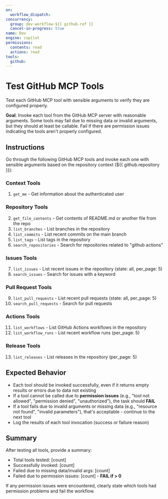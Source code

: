 ```yaml
---
on: 
  workflow_dispatch:
concurrency:
  group: dev-workflow-${{ github.ref }}
  cancel-in-progress: true
name: Dev
engine: copilot
permissions:
  contents: read
  actions: read
tools:
  github:
---
```


# Test GitHub MCP Tools

Test each GitHub MCP tool with sensible arguments to verify they are configured properly.

**Goal**: Invoke each tool from the GitHub MCP server with reasonable arguments. Some tools may fail due to missing data or invalid arguments, but they should at least be callable. Fail if there are permission issues indicating the tools aren't properly configured.

## Instructions

Go through the following GitHub MCP tools and invoke each one with sensible arguments based on the repository context (${{ github.repository }}):

### Context Tools
1. `get_me` - Get information about the authenticated user

### Repository Tools  
2. `get_file_contents` - Get contents of README.md or another file from the repo
3. `list_branches` - List branches in the repository
4. `list_commits` - List recent commits on the main branch
5. `list_tags` - List tags in the repository
6. `search_repositories` - Search for repositories related to "github actions"

### Issues Tools
7. `list_issues` - List recent issues in the repository (state: all, per_page: 5)
8. `search_issues` - Search for issues with a keyword

### Pull Request Tools
9. `list_pull_requests` - List recent pull requests (state: all, per_page: 5)
10. `search_pull_requests` - Search for pull requests

### Actions Tools
11. `list_workflows` - List GitHub Actions workflows in the repository
12. `list_workflow_runs` - List recent workflow runs (per_page: 5)

### Release Tools
13. `list_releases` - List releases in the repository (per_page: 5)

## Expected Behavior

- Each tool should be invoked successfully, even if it returns empty results or errors due to data not existing
- If a tool cannot be called due to **permission issues** (e.g., "tool not allowed", "permission denied", "unauthorized"), the task should **FAIL** 
- If a tool fails due to invalid arguments or missing data (e.g., "resource not found", "invalid parameters"), that's acceptable - continue to the next tool
- Log the results of each tool invocation (success or failure reason)

## Summary

After testing all tools, provide a summary:
- Total tools tested: [count]
- Successfully invoked: [count]
- Failed due to missing data/invalid args: [count]  
- Failed due to permission issues: [count] - **FAIL if > 0**

If any permission issues were encountered, clearly state which tools had permission problems and fail the workflow.
